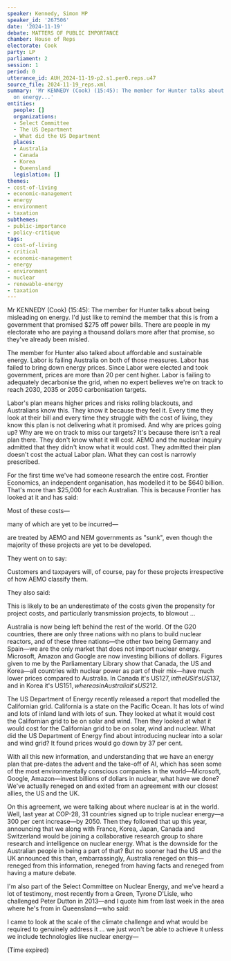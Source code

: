 ```yaml
---
speaker: Kennedy, Simon MP
speaker_id: '267506'
date: '2024-11-19'
debate: MATTERS OF PUBLIC IMPORTANCE
chamber: House of Reps
electorate: Cook
party: LP
parliament: 2
session: 1
period: 0
utterance_id: AUH_2024-11-19-p2.s1.per0.reps.u47
source_file: 2024-11-19_reps.xml
summary: 'Mr KENNEDY (Cook) (15:45): The member for Hunter talks about being misleading
  on energy...'
entities:
  people: []
  organizations:
  - Select Committee
  - The US Department
  - What did the US Department
  places:
  - Australia
  - Canada
  - Korea
  - Queensland
  legislation: []
themes:
- cost-of-living
- economic-management
- energy
- environment
- taxation
subthemes:
- public-importance
- policy-critique
tags:
- cost-of-living
- critical
- economic-management
- energy
- environment
- nuclear
- renewable-energy
- taxation
---
```


Mr KENNEDY (Cook) (15:45): The member for Hunter talks about being misleading on energy. I'd just like to remind the member that this is from a government that promised $275 off power bills. There are people in my electorate who are paying a thousand dollars more after that promise, so they've already been misled.

The member for Hunter also talked about affordable and sustainable energy. Labor is failing Australia on both of those measures. Labor has failed to bring down energy prices. Since Labor were elected and took government, prices are more than 20 per cent higher. Labor is failing to adequately decarbonise the grid, when no expert believes we're on track to reach 2030, 2035 or 2050 carbonisation targets.

Labor's plan means higher prices and risks rolling blackouts, and Australians know this. They know it because they feel it. Every time they look at their bill and every time they struggle with the cost of living, they know this plan is not delivering what it promised. And why are prices going up? Why are we on track to miss our targets? It's because there isn't a real plan there. They don't know what it will cost. AEMO and the nuclear inquiry admitted that they didn't know what it would cost. They admitted their plan doesn't cost the actual Labor plan. What they can cost is narrowly prescribed.

For the first time we've had someone research the entire cost. Frontier Economics, an independent organisation, has modelled it to be $640 billion. That's more than $25,000 for each Australian. This is because Frontier has looked at it and has said:

Most of these costs—

many of which are yet to be incurred—

are treated by AEMO and NEM governments as "sunk", even though the majority of these projects are yet to be developed.

They went on to say:

Customers and taxpayers will, of course, pay for these projects irrespective of how AEMO classify them.

They also said:

This is likely to be an underestimate of the costs given the propensity for project costs, and particularly transmission projects, to blowout …

Australia is now being left behind the rest of the world. Of the G20 countries, there are only three nations with no plans to build nuclear reactors, and of these three nations—the other two being Germany and Spain—we are the only market that does not import nuclear energy. Microsoft, Amazon and Google are now investing billions of dollars. Figures given to me by the Parliamentary Library show that Canada, the US and Korea—all countries with nuclear power as part of their mix—have much lower prices compared to Australia. In Canada it's US$127, in the US it's US$137, and in Korea it's US$151, whereas in Australia it's US$212.

The US Department of Energy recently released a report that modelled the Californian grid. California is a state on the Pacific Ocean. It has lots of wind and lots of inland land with lots of sun. They looked at what it would cost the Californian grid to be on solar and wind. Then they looked at what it would cost for the Californian grid to be on solar, wind and nuclear. What did the US Department of Energy find about introducing nuclear into a solar and wind grid? It found prices would go down by 37 per cent.

With all this new information, and understanding that we have an energy plan that pre-dates the advent and the take-off of AI, which has seen some of the most environmentally conscious companies in the world—Microsoft, Google, Amazon—invest billions of dollars in nuclear, what have we done? We've actually reneged on and exited from an agreement with our closest allies, the US and the UK.

On this agreement, we were talking about where nuclear is at in the world. Well, last year at COP-28, 31 countries signed up to triple nuclear energy—a 300 per cent increase—by 2050. Then they followed that up this year, announcing that we along with France, Korea, Japan, Canada and Switzerland would be joining a collaborative research group to share research and intelligence on nuclear energy. What is the downside for the Australian people in being a part of that? But no sooner had the US and the UK announced this than, embarrassingly, Australia reneged on this—reneged from this information, reneged from having facts and reneged from having a mature debate.

I'm also part of the Select Committee on Nuclear Energy, and we've heard a lot of testimony, most recently from a Green, Tyrone D'Lisle, who challenged Peter Dutton in 2013—and I quote him from last week in the area where he's from in Queensland—who said:

I came to look at the scale of the climate challenge and what would be required to genuinely address it … we just won't be able to achieve it unless we include technologies like nuclear energy—

(Time expired)